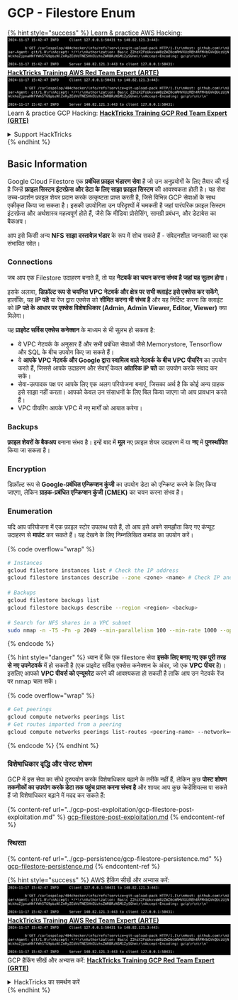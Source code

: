 # GCP - Filestore Enum

{% hint style="success" %}
Learn & practice AWS Hacking:<img src="../../../.gitbook/assets/image (1).png" alt="" data-size="line">[**HackTricks Training AWS Red Team Expert (ARTE)**](https://training.hacktricks.xyz/courses/arte)<img src="../../../.gitbook/assets/image (1).png" alt="" data-size="line">\
Learn & practice GCP Hacking: <img src="../../../.gitbook/assets/image (2).png" alt="" data-size="line">[**HackTricks Training GCP Red Team Expert (GRTE)**<img src="../../../.gitbook/assets/image (2).png" alt="" data-size="line">](https://training.hacktricks.xyz/courses/grte)

<details>

<summary>Support HackTricks</summary>

* Check the [**subscription plans**](https://github.com/sponsors/carlospolop)!
* **Join the** 💬 [**Discord group**](https://discord.gg/hRep4RUj7f) or the [**telegram group**](https://t.me/peass) or **follow** us on **Twitter** 🐦 [**@hacktricks\_live**](https://twitter.com/hacktricks\_live)**.**
* **Share hacking tricks by submitting PRs to the** [**HackTricks**](https://github.com/carlospolop/hacktricks) and [**HackTricks Cloud**](https://github.com/carlospolop/hacktricks-cloud) github repos.

</details>
{% endhint %}

## Basic Information

Google Cloud Filestore एक **प्रबंधित फ़ाइल भंडारण सेवा** है जो उन अनुप्रयोगों के लिए तैयार की गई है जिन्हें **फ़ाइल सिस्टम इंटरफ़ेस और डेटा के लिए साझा फ़ाइल सिस्टम** की आवश्यकता होती है। यह सेवा उच्च-प्रदर्शन फ़ाइल शेयर प्रदान करके उत्कृष्टता प्राप्त करती है, जिसे विभिन्न GCP सेवाओं के साथ एकीकृत किया जा सकता है। इसकी उपयोगिता उन परिदृश्यों में चमकती है जहां पारंपरिक फ़ाइल सिस्टम इंटरफ़ेस और अर्थशास्त्र महत्वपूर्ण होते हैं, जैसे कि मीडिया प्रोसेसिंग, सामग्री प्रबंधन, और डेटाबेस का बैकअप।

आप इसे किसी अन्य **NFS** **साझा दस्तावेज़ भंडार** के रूप में सोच सकते हैं - संवेदनशील जानकारी का एक संभावित स्रोत।

### Connections

जब आप एक Filestore उदाहरण बनाते हैं, तो यह **नेटवर्क का चयन करना संभव है जहां यह सुलभ होगा**।

इसके अलावा, **डिफ़ॉल्ट रूप से चयनित VPC नेटवर्क और क्षेत्र पर सभी क्लाइंट इसे एक्सेस कर सकेंगे**, हालाँकि, यह **IP पते** या रेंज द्वारा एक्सेस को **सीमित करना भी संभव है** और यह निर्दिष्ट करना कि क्लाइंट को **IP पते के आधार पर एक्सेस विशेषाधिकार (Admin, Admin Viewer, Editor, Viewer)** क्या मिलेगा।

यह **प्राइवेट सर्विस एक्सेस कनेक्शन** के माध्यम से भी सुलभ हो सकता है:

* ये VPC नेटवर्क के अनुसार हैं और सभी प्रबंधित सेवाओं जैसे Memorystore, Tensorflow और SQL के बीच उपयोग किए जा सकते हैं।
* ये **आपके VPC नेटवर्क और Google द्वारा स्वामित्व वाले नेटवर्क के बीच VPC पीयरिंग** का उपयोग करते हैं, जिससे आपके उदाहरण और सेवाएँ केवल **आंतरिक IP पते** का उपयोग करके संवाद कर सकें।
* सेवा-उत्पादक पक्ष पर आपके लिए एक अलग परियोजना बनाएं, जिसका अर्थ है कि कोई अन्य ग्राहक इसे साझा नहीं करता। आपको केवल उन संसाधनों के लिए बिल किया जाएगा जो आप प्रावधान करते हैं।
* VPC पीयरिंग आपके VPC में नए मार्गों को आयात करेगा।

### Backups

**फ़ाइल शेयरों के बैकअप** बनाना संभव है। इन्हें बाद में **मूल** नए फ़ाइल शेयर उदाहरण में या **नए** में **पुनर्स्थापित** किया जा सकता है।

### Encryption

डिफ़ॉल्ट रूप से **Google-प्रबंधित एन्क्रिप्शन कुंजी** का उपयोग डेटा को एन्क्रिप्ट करने के लिए किया जाएगा, लेकिन **ग्राहक-प्रबंधित एन्क्रिप्शन कुंजी (CMEK)** का चयन करना संभव है।

### Enumeration

यदि आप परियोजना में एक फ़ाइल स्टोर उपलब्ध पाते हैं, तो आप इसे अपने समझौता किए गए कंप्यूट उदाहरण से **माउंट** कर सकते हैं। यह देखने के लिए निम्नलिखित कमांड का उपयोग करें।

{% code overflow="wrap" %}
```bash
# Instances
gcloud filestore instances list # Check the IP address
gcloud filestore instances describe --zone <zone> <name> # Check IP and access restrictions

# Backups
gcloud filestore backups list
gcloud filestore backups describe --region <region> <backup>

# Search for NFS shares in a VPC subnet
sudo nmap -n -T5 -Pn -p 2049 --min-parallelism 100 --min-rate 1000 --open 10.99.160.2/20
```
{% endcode %}

{% hint style="danger" %}
ध्यान दें कि एक filestore सेवा **इसके लिए बनाए गए एक पूरी तरह से नए उपनेटवर्क** में हो सकती है (एक प्राइवेट सर्विस एक्सेस कनेक्शन के अंदर, जो एक **VPC पीयर** है)।\
इसलिए आपको **VPC पीयर्स को एन्यूमरेट** करने की आवश्यकता हो सकती है ताकि आप उन नेटवर्क रेंज पर nmap चला सकें।

{% code overflow="wrap" %}
```bash
# Get peerings
gcloud compute networks peerings list
# Get routes imported from a peering
gcloud compute networks peerings list-routes <peering-name> --network=<network-name> --region=<region> --direction=INCOMING
```
{% endcode %}
{% endhint %}

### विशेषाधिकार वृद्धि और पोस्ट शोषण

GCP में इस सेवा का सीधे दुरुपयोग करके विशेषाधिकार बढ़ाने के तरीके नहीं हैं, लेकिन कुछ **पोस्ट शोषण तकनीकों का उपयोग करके डेटा तक पहुंच प्राप्त करना संभव है** और शायद आप कुछ क्रेडेंशियल्स पा सकते हैं जो विशेषाधिकार बढ़ाने में मदद कर सकते हैं:

{% content-ref url="../gcp-post-exploitation/gcp-filestore-post-exploitation.md" %}
[gcp-filestore-post-exploitation.md](../gcp-post-exploitation/gcp-filestore-post-exploitation.md)
{% endcontent-ref %}

### स्थिरता

{% content-ref url="../gcp-persistence/gcp-filestore-persistence.md" %}
[gcp-filestore-persistence.md](../gcp-persistence/gcp-filestore-persistence.md)
{% endcontent-ref %}

{% hint style="success" %}
AWS हैकिंग सीखें और अभ्यास करें:<img src="../../../.gitbook/assets/image (1).png" alt="" data-size="line">[**HackTricks Training AWS Red Team Expert (ARTE)**](https://training.hacktricks.xyz/courses/arte)<img src="../../../.gitbook/assets/image (1).png" alt="" data-size="line">\
GCP हैकिंग सीखें और अभ्यास करें: <img src="../../../.gitbook/assets/image (2).png" alt="" data-size="line">[**HackTricks Training GCP Red Team Expert (GRTE)**<img src="../../../.gitbook/assets/image (2).png" alt="" data-size="line">](https://training.hacktricks.xyz/courses/grte)

<details>

<summary>HackTricks का समर्थन करें</summary>

* [**सदस्यता योजनाओं**](https://github.com/sponsors/carlospolop) की जांच करें!
* **हमारे** 💬 [**Discord समूह**](https://discord.gg/hRep4RUj7f) या [**टेलीग्राम समूह**](https://t.me/peass) में शामिल हों या **हमें** **Twitter** 🐦 [**@hacktricks\_live**](https://twitter.com/hacktricks\_live)** पर फॉलो करें।**
* **हैकिंग ट्रिक्स साझा करें और** [**HackTricks**](https://github.com/carlospolop/hacktricks) और [**HackTricks Cloud**](https://github.com/carlospolop/hacktricks-cloud) गिटहब रिपोजिटरी में PR सबमिट करें।

</details>
{% endhint %}
